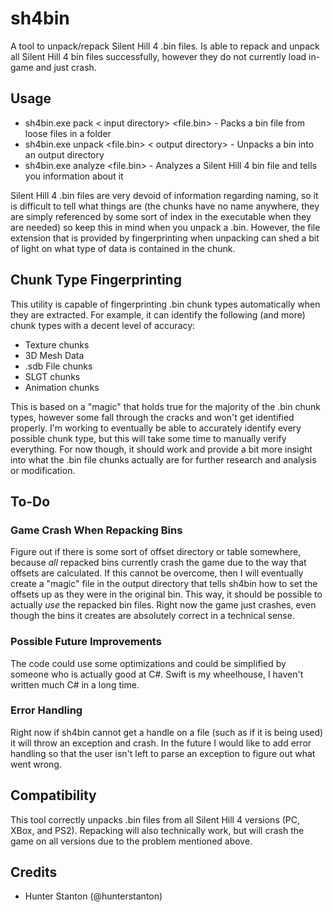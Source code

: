 
# sh4bin
A tool to unpack/repack Silent Hill 4 .bin files. Is able to repack and unpack all Silent Hill 4 bin files successfully, however they do not currently load in-game and just crash.

## Usage
* sh4bin.exe pack < input directory> <file.bin> - Packs a bin file from loose files in a folder
* sh4bin.exe unpack <file.bin> < output directory> - Unpacks a bin into an output directory
* sh4bin.exe analyze <file.bin> - Analyzes a Silent Hill 4 bin file and tells you information about it

Silent Hill 4 .bin files are very devoid of information regarding naming, so it is difficult to tell what things are (the chunks have no name anywhere, they are simply referenced by some sort of index in the executable when they are needed) so keep this in mind when you unpack a .bin. However, the file extension that is provided by fingerprinting when unpacking can shed a bit of light on what type of data is contained in the chunk.

## Chunk Type Fingerprinting
This utility is capable of fingerprinting .bin chunk types automatically when they are extracted. For example, it can identify the following (and more) chunk types with a decent level of accuracy:
* Texture chunks
* 3D Mesh Data
* .sdb File chunks
* SLGT chunks
* Animation chunks

This is based on a "magic" that holds true for the majority of the .bin chunk types, however some fall through the cracks and won't get identified properly. I'm working to eventually be able to accurately identify every possible chunk type, but this will take some time to manually verify everything. For now though, it should work and provide a bit more insight into what the .bin file chunks actually are for further research and analysis or modification.

## To-Do
### Game Crash When Repacking Bins
Figure out if there is some sort of offset directory or table somewhere, because *all* repacked bins currently crash the game due to the way that offsets are calculated. If this cannot be overcome, then I will eventually create a "magic" file in the output directory that tells sh4bin how to set the offsets up as they were in the original bin. This way, it should be possible to actually *use* the repacked bin files. Right now the game just crashes, even though the bins it creates are absolutely correct in a technical sense.

### Possible Future Improvements
The code could use some optimizations and could be simplified by someone who is actually good at C#. Swift is my wheelhouse, I haven't written much C# in a long time.

### Error Handling
Right now if sh4bin cannot get a handle on a file (such as if it is being used) it will throw an exception and crash. In the future I would like to add error handling so that the user isn't left to parse an exception to figure out what went wrong.

## Compatibility
This tool correctly unpacks .bin files from all Silent Hill 4 versions (PC, XBox, and PS2). Repacking will also technically work, but will crash the game on all versions due to the problem mentioned above. 

## Credits
* Hunter Stanton (@hunterstanton)
